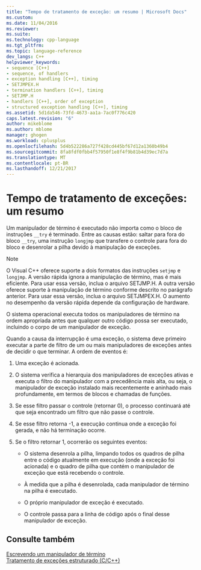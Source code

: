 ```yaml
---
title: "Tempo de tratamento de exceção: um resumo | Microsoft Docs"
ms.custom: 
ms.date: 11/04/2016
ms.reviewer: 
ms.suite: 
ms.technology: cpp-language
ms.tgt_pltfrm: 
ms.topic: language-reference
dev_langs: C++
helpviewer_keywords:
- sequence [C++]
- sequence, of handlers
- exception handling [C++], timing
- SETJMPEX.H
- termination handlers [C++], timing
- SETJMP.H
- handlers [C++], order of exception
- structured exception handling [C++], timing
ms.assetid: 5d1da546-73fd-4673-aa1a-7ac0f776c420
caps.latest.revision: "6"
author: mikeblome
ms.author: mblome
manager: ghogen
ms.workload: cplusplus
ms.openlocfilehash: 5d4b522286a727f428cd445bf67d12a1360b49b4
ms.sourcegitcommit: 8fa8fdf0fbb4f57950f1e8f4f9b81b4d39ec7d7a
ms.translationtype: MT
ms.contentlocale: pt-BR
ms.lasthandoff: 12/21/2017
---
```

# <a name="timing-of-exception-handling-a-summary"></a>Tempo de tratamento de exceções: um resumo
Um manipulador de término é executado não importa como o bloco de instruções `__try` é terminado. Entre as causas estão: saltar para fora do bloco `__try`, uma instrução `longjmp` que transfere o controle para fora do bloco e desenrolar a pilha devido à manipulação de exceções.  
  
> [!NOTE]
>  O Visual C++ oferece suporte a dois formatos das instruções `setjmp` e `longjmp`. A versão rápida ignora a manipulação de término, mas é mais eficiente. Para usar essa versão, inclua o arquivo SETJMP.H. A outra versão oferece suporte à manipulação de término conforme descrito no parágrafo anterior. Para usar essa versão, inclua o arquivo SETJMPEX.H. O aumento no desempenho da versão rápida depende da configuração de hardware.  
  
 O sistema operacional executa todos os manipuladores de término na ordem apropriada antes que qualquer outro código possa ser executado, incluindo o corpo de um manipulador de exceção.  
  
 Quando a causa da interrupção é uma exceção, o sistema deve primeiro executar a parte de filtro de um ou mais manipuladores de exceções antes de decidir o que terminar. A ordem de eventos é:  
  
1.  Uma exceção é acionada.  
  
2.  O sistema verifica a hierarquia dos manipuladores de exceções ativas e executa o filtro do manipulador com a precedência mais alta, ou seja, o manipulador de exceção instalado mais recentemente e aninhado mais profundamente, em termos de blocos e chamadas de funções.  
  
3.  Se esse filtro passar o controle (retornar 0), o processo continuará até que seja encontrado um filtro que não passe o controle.  
  
4.  Se esse filtro retorna -1, a execução continua onde a exceção foi gerada, e não há terminação ocorre.  
  
5.  Se o filtro retornar 1, ocorrerão os seguintes eventos:  
  
    -   O sistema desenrola a pilha, limpando todos os quadros de pilha entre o código atualmente em execução (onde a exceção foi acionada) e o quadro de pilha que contém o manipulador de exceção que está recebendo o controle.  
  
    -   À medida que a pilha é desenrolada, cada manipulador de término na pilha é executado.  
  
    -   O próprio manipulador de exceção é executado.  
  
    -   O controle passa para a linha de código após o final desse manipulador de exceção.  
  
## <a name="see-also"></a>Consulte também  
 [Escrevendo um manipulador de término](../cpp/writing-a-termination-handler.md)   
 [Tratamento de exceções estruturado (C/C++)](../cpp/structured-exception-handling-c-cpp.md)